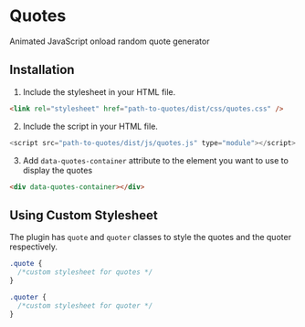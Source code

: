 # Quotes

Animated JavaScript onload random quote generator

## Installation

1. Include the stylesheet in your HTML file.

```html
<link rel="stylesheet" href="path-to-quotes/dist/css/quotes.css" />
```

2. Include the script in your HTML file.

```js
<script src="path-to-quotes/dist/js/quotes.js" type="module"></script>
```

3. Add `data-quotes-container` attribute to the element you want to use to display the quotes

```html
<div data-quotes-container></div>
```

## Using Custom Stylesheet

The plugin has `quote` and `quoter` classes to style the quotes and the quoter respectively.

```css
.quote {
  /*custom stylesheet for quotes */
}

.quoter {
  /*custom stylesheet for quoter */
}
```
